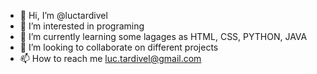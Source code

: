 - 👋 Hi, I’m @luctardivel
- 👀 I’m interested in programing
- 🌱 I’m currently learning some lagages as HTML, CSS, PYTHON, JAVA
- 💞️ I’m looking to collaborate on different projects
- 📫 How to reach me luc.tardivel@gmail.com

<!---
luctardivel/luctardivel is a ✨ special ✨ repository because its `README.md` (this file) appears on your GitHub profile.
You can click the Preview link to take a look at your changes.
--->
